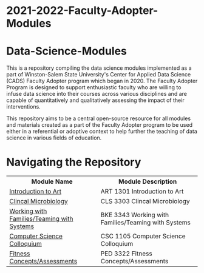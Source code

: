 # 2021-2022-Faculty-Adopter-Modules

# Data-Science-Modules

This is a repository compiling the data science modules implemented as a part of Winston-Salem State University's Center for Applied Data Science (CADS) Faculty Adopter program which began in 2020. The Faculty Adopter Program is designed to support enthusiastic faculty who are willing to infuse data science into their courses across various disciplines and are capable of quantitatively and qualitatively assessing the impact of their interventions.

This repository aims to be a central open-source resource for all modules and materials created as a part of the Faculty Adopter program to be used either in a referential or adoptive context to help further the teaching of data science in various fields of education.

# Navigating the Repository
<table>
  <tbody>
    <tr>
      <th>Module Name</th>
      <th>Module Description</th>
    </tr>
    <tr>
      <td><a href="">Introduction to Art</a></td>
      <td>
        ART 1301 Introduction to Art
      </td>
    </tr>
    <tr>
      <td><a href="">Clincal Microbiology</a></td>
      <td>
       CLS 3303 Clincal Microbiology
      </td>
    </tr>
    <tr>
      <td><a href="">Working with Families/Teaming with Systems</a></td>
      <td>
      BKE 3343 Working with Families/Teaming with Systems
      </td>
    </tr>
    <tr>
      <td><a href="">Computer Science Colloquium</a></td>
      <td>
        CSC 1105 Computer Science Colloquium
      </td>
    </tr>
    <tr>
      <td><a href="">Fitness Concepts/Assessments </a></td>
      <td>
        PED 3322 Fitness Concepts/Assessments 
      </td>
    </tr>
  </tbody>
</table>
